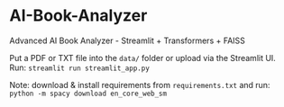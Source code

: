# AI-Book-Analyzer

Advanced AI Book Analyzer - Streamlit + Transformers + FAISS

Put a PDF or TXT file into the `data/` folder or upload via the Streamlit UI.
Run: `streamlit run streamlit_app.py`

Note: download & install requirements from `requirements.txt` and run:
`python -m spacy download en_core_web_sm`
